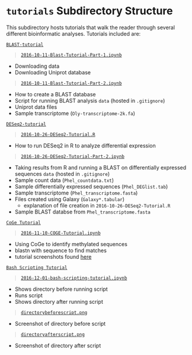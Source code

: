 # `tutorials` Subdirectory Structure
This subdirectory hosts tutorials that walk the reader through several different bioinformatic analyses. Tutorials included are:

[`BLAST-tutorial`](https://github.com/yaaminiv/yaaminiv-fish546-2016/tree/master/tutorials/BLAST-tutorial)

> [`2016-10-11-Blast-Tutorial-Part-1.ipynb`](https://github.com/yaaminiv/yaaminiv-fish546-2016/blob/master/tutorials/BLAST-tutorial/2016-10-11-Blast-Tutorial-Part-1.ipynb)
- Downloading data
- Downloading Uniprot database

> [`2016-10-11-Blast-Tutorial-Part-2.ipynb`](https://github.com/yaaminiv/yaaminiv-fish546-2016/blob/master/tutorials/BLAST-tutorial/2016-10-11-Blast-Tutorial-Part-2.ipynb)
- How to create a BLAST database
- Script for running BLAST analysis
`data` (hosted in `.gitignore`)
- Uniprot data files
- Sample transcriptome (`Oly-transcriptome-2k.fa`)

[`DESeq2-tutorial`](https://github.com/yaaminiv/yaaminiv-fish546-2016/tree/master/tutorials/DESeq2-tutorial)

> [`2016-10-26-DESeq2-Tutorial.R`](https://github.com/yaaminiv/yaaminiv-fish546-2016/blob/master/tutorials/DESeq2-tutorial/2016-10-26-DESeq2-Tutorial.R)
- How to run DESeq2 in R to analyze differential expression

> [`2016-10-26-DESeq2-Tutorial-Part-2.ipynb`](https://github.com/yaaminiv/yaaminiv-fish546-2016/blob/master/tutorials/DESeq2-tutorial/2016-10-26-DESeq2-Tutorial-Part-2.ipynb)
- Taking results from R and running a BLAST on differentially expressed sequences
`data` (hosted in `.gitignore`)
- Sample count data (`Phel_countdata.txt`)
- Sample differentially expressed sequences (`Phel_DEGlist.tab`)
- Sample transcriptome (`Phel_transcriptome.fasta`)
- Files created using Galaxy (`Galaxy*.tabular`)
     - explanation of file creation in `2016-10-26-DESeq2-Tutorial.R`
- Sample BLAST databse from `Phel_transcriptome.fasta`

[`CoGe Tutorial`](https://github.com/yaaminiv/yaaminiv-fish546-2016/tree/master/tutorials/COGE-tutorial)

> [`2016-11-10-COGE-Tutorial.ipynb`](https://github.com/yaaminiv/yaaminiv-fish546-2016/blob/master/tutorials/COGE-tutorial/2016-11-10-COGE-Tutorial.ipynb)
- Using CoGe to identify methylated sequences
- blastn with sequence to find matches
- tutorial screenshots found [here](https://github.com/yaaminiv/yaaminiv-fish546-2016/tree/master/tutorials/COGE-tutorial/CoGe-tutorial-images)

[`Bash Scripting Tutorial`](https://github.com/yaaminiv/yaaminiv-fish546-2016/tree/master/tutorials/bash-scripting-tutorial)

> [`2016-12-01-bash-scripting-tutorial.ipynb`](https://github.com/yaaminiv/yaaminiv-fish546-2016/blob/master/tutorials/bash-scripting-tutorial/2016-12-01-bash-scripting-tutorial.ipynb)
- Shows directory before running script
- Runs script
- Shows directory after running script

> [`directorybeforescript.png`](https://github.com/yaaminiv/yaaminiv-fish546-2016/blob/master/tutorials/bash-scripting-tutorial/directorybeforescript.png)
- Screenshot of directory before script

> [`directoryafterscript.png`](https://github.com/yaaminiv/yaaminiv-fish546-2016/blob/master/tutorials/bash-scripting-tutorial/directoryafterscript.png)
- Screenshot of directory after script
